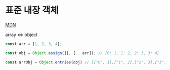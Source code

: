 # 표준 내장 객체

[MDN](https://developer.mozilla.org/ko/docs/Web/JavaScript/Reference/Global_Objects)


array <=> object
```js
const arr = [1, 2, 3, 4];

const obj = Object.assign({}, [...arr]); // {0: 1, 1: 2, 2: 3, 3: 4}

const arrObj = Object.entries(obj) // [["0", 1],["1", 2],["2", 3],["3", 4]]
```